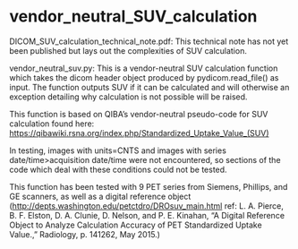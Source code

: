 # vendor_neutral_SUV_calculation

DICOM_SUV_calculation_technical_note.pdf: This technical note has not yet been published but lays out the complexities of SUV calculation.

vendor_neutral_suv.py: This is a vendor-neutral SUV calculation function which takes the dicom header object produced by pydicom.read_file() as input. The function outputs SUV if it can be calculated and will otherwise an exception detailing why calculation is not possible will be raised.

This function is based on QIBA’s vendor-neutral pseudo-code for SUV calculation found here: https://qibawiki.rsna.org/index.php/Standardized_Uptake_Value_(SUV)

In testing, images with units=CNTS and images with series date/time>acquisition date/time were not encountered, so sections of the code which deal with these conditions could not be tested.

This function has been tested with 9 PET series from Siemens, Phillips, and GE scanners, as well as a digital reference object (http://depts.washington.edu/petctdro/DROsuv_main.html ref: L. A. Pierce, B. F. Elston, D. A. Clunie, D. Nelson, and P. E. Kinahan, “A Digital Reference Object to Analyze Calculation Accuracy of PET Standardized Uptake Value.,” Radiology, p. 141262, May 2015.)
